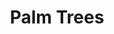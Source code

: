 ---
layout: prop
title: Palm Trees
categories: set-pieces
images: ["assets/set-pieces/palm-trees/Palm trees.JPG"]
desc: null
---